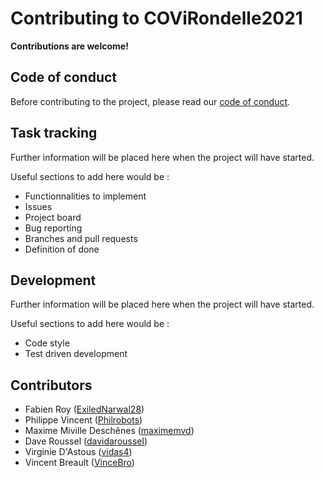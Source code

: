 # Contributing to COViRondelle2021

**Contributions are welcome!**

## Code of conduct

Before contributing to the project, please read our [code of conduct](CODE_OF_CONDUCT.md).

## Task tracking

Further information will be placed here when the project will have started.

Useful sections to add here would be : 

 - Functionnalities to implement
 - Issues
 - Project board
 -  Bug reporting
 -  Branches and pull requests
 - Definition of done

## Development

Further information will be placed here when the project will have started.

Useful sections to add here would be : 

 - Code style
 - Test driven development

## Contributors

- Fabien Roy ([ExiledNarwal28](https://github.com/ExiledNarwal28))
- Philippe Vincent ([Philrobots](https://github.com/Philrobots))
- Maxime Miville Deschênes ([maximemvd](https://github.com/maximemvd))
- Dave Roussel ([davidaroussel](https://github.com/davidaroussel))
- Virginie D'Astous ([vidas4](https://github.com/vidas4))
- Vincent Breault ([VinceBro](https://github.com/VinceBro))
